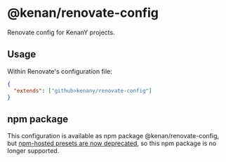 # @kenan/renovate-config

Renovate config for KenanY projects.

## Usage

Within Renovate's configuration file:

```json
{
  "extends": ["github>kenany/renovate-config"]
}
```

## npm package

This configuration is available as npm package @kenan/renovate-config, but
[npm-hosted presets are now deprecated](https://docs.renovatebot.com/config-presets/#npm-hosted-presets), so this npm package is no longer supported.
